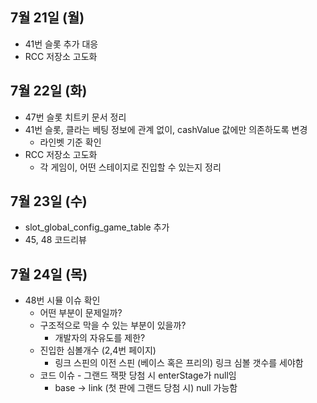 
## 7월 21일 (월)

- 41번 슬롯 추가 대응
- RCC 저장소 고도화


## 7월 22일 (화)

- 47번 슬롯 치트키 문서 정리
- 41번 슬롯, 클라는 베팅 정보에 관계 없이, cashValue 값에만 의존하도록 변경
	- 라인벳 기준 확인
- RCC 저장소 고도화
	- 각 게임이, 어떤 스테이지로 진입할 수 있는지 정리


## 7월 23일 (수)

- slot_global_config_game_table 추가
- 45, 48 코드리뷰

## 7월 24일 (목)

- 48번 시뮬 이슈 확인
	- 어떤 부분이 문제일까?
	- 구조적으로 막을 수 있는 부분이 있을까?
		- 개발자의 자유도를 제한?
	- 진입한 심볼개수 (2,4번 페이지)
		- 링크 스핀의 이전 스핀 (베이스 혹은 프리의) 링크 심볼 갯수를 세야함
	- 코드 이슈 - 그랜드 잭팟 당첨 시 enterStage가 null임
		- base -> link (첫 판에 그랜드 당첨 시) null 가능함